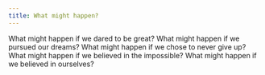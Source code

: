 ```yaml
---
title: What might happen?
---
```


What might happen if we dared to be great? What might happen if we pursued our dreams? What might happen if we chose to never give up? What might happen if we believed in the impossible? What might happen if we believed in ourselves?
